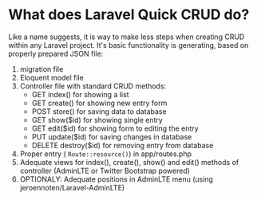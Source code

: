 # What does Laravel Quick CRUD do?
Like a name suggests, it is way to make less steps when creating CRUD within any Laravel project. It's basic functionality is generating, based on properly prepared JSON file:
1. migration file
2. Eloquent model file
3. Controller file with standard CRUD methods:
   - GET index() for showing a list
   - GET create() for showing new entry form
   - POST store() for saving data to database
   - GET show($id) for showing single entry
   - GET edit($id) for showing form to editing the entry
   - PUT update($id) for saving changes in database
   - DELETE destroy($id) for removing entry from database
4. Proper entry ( ```Route::resource()```) in app/routes.php
5. Adequate views for index(), create(), show() and edit() methods of controller (AdminLTE or Twitter Bootstrap powered)
6. OPTIONALY: Adequate positions in AdminLTE menu (using jeroennoten/Laravel-AdminLTE)
